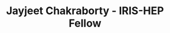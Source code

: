 ---
permalink: /fellows/JayjeetChakraborty.html
layout: fellow
pagetype: fellow
active: false
fellow-name: Jayjeet Chakraborty
title: Jayjeet Chakraborty - IRIS-HEP Fellow
dates:
- start: 2020-06-01
  end: 2020-09-30
- start: 2021-01-10
  end: 2021-07-10
photo: /assets/images/team/Jayjeet-Chakraborty.png
institution: National Institute Of Technology, Durgapur
e-mail: jayjeetchakraborty25@gmail.com

projects:
- project_title: Reproducible, large-scale SkyhookDM experiments
  project_goal: >
    SkyhookDM injects programmable data management and data storage capabilities directly
    in the storage layer of distributed object databases such as Ceph. SkyhookDM utilizes
    and extends
    the Ceph distributed object storage platform with customized C++ object classes
    that enable
    database operations such as SELECT, PROJECT, AGGREGATE to be offloaded directly
    into the
    object storage layer, allowing applications to efficiently query multi-dimensional
    arrays. Compiling Ceph along with Skyhook and running benchmark tests consists
    of a number of
    steps and can become irreproducible at times. The aim of this project is to implement
    a
    reproducible workflow with Popper to automate large-scale tests on different cloud
    infrastructure like GCP, Cloudlab and Kubernetes clusters and benchmark SkyhookDM
    at the 10's of terabyte
    scale over the various supported data formats.
  proposal: /assets/pdf/Fellow-Jayjeet-Chakraborty-Proposal.pdf
  mentors:
  - Carlos Maltzahn (UC Santa Cruz)
  - Ivo Jimenez  (UC Santa Cruz)
  - Jeff LeFevre (UC Santa Cruz)

- project_title: Arrow-Native Storage with SkyhookDM Ceph
  project_goal: >
    Apache Arrow​ is a columnar in-memory format for seamless data transfer between
    different big data systems. It mitigates the need for serializing and deserializing
    data. It has native abstractions for use in Big Data storage systems. We aim to
    convert ​SkyhookDM​ into an Arrow-Native storage system by utilizing the Object
    class SDK provided by ​Ceph​ to add a layer in its storage side using the Arrow
    C++ SDK to allow querying and processing of tabular datasets stored as objects
    in Apache Arrow format both in the storage and client side. We aim to upstream
    the Rados specific implementations of the Arrow C++ SDK also. Native support for
    Arrow will allow applications such as Coffea Processors, and ServiceX transformers
    to seamlessly interact with SkyhookDM, as well as other storage systems.
  proposal: /assets/pdf/Fellow-Jayjeet-Chakraborty-Proposal-2.pdf
  mentors:
  - Carlos Maltzahn (UC Santa Cruz)
  - Ivo Jimenez  (UC Santa Cruz)
  - Jeff LeFevre (UC Santa Cruz)

presentations:
- title: Reproducible and Scalable Experiments with SkyhookDM Ceph
  date: 2020-10-05
  url: https://indico.cern.ch/event/946431/contributions/3976995/attachments/2114858/3558114/Jayjeet_IRIS-HEP_Presentation.pdf
  meeting: IRIS-HEP Topical Meetings
  meetingurl: https://indico.cern.ch/event/946431/
  recordingurl: https://www.youtube.com/watch?v=6gCp1BwQHdg
  focus-area: doma
- title: 'SkyhookDM: Towards an Arrow-Native Storage System'
  date: 2021-06-30
  url: https://www.slideshare.net/JayjeetChakraborty/skyhookdm-towards-an-arrownative-storage-system
  meeting: IRIS-HEP Topical Meetings
  meetingurl: https://indico.cern.ch/event/1047234/
  recordingurl: https://youtu.be/_1Xv63HBbtE
  focus-area: doma

current_status: >
  <strong>July 2021</strong> - As of Fall 2021, Jayjeet is beginning graduate studies in Computer Science at the
  University of California, Santa Cruz.
github-username: JayjeetAtGithub

linkedin-profile: https://www.linkedin.com/in/jayjeetc/
---